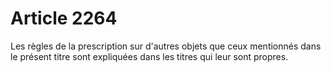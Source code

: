 # Article 2264

Les règles de la prescription sur d'autres objets que ceux mentionnés dans le présent titre sont expliquées dans les titres qui leur sont propres.